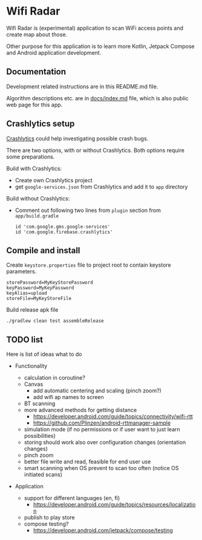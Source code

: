# Wifi Radar

Wifi Radar is (experimental) application to scan WiFi access points and create map about those.

Other purpose for this application is to learn more Kotlin, Jetpack Compose and Android application development.

## Documentation

Development related instructions are in this README.md file.

Algorithm descriptions etc. are in [docs/index.md](docs/index.md) file, which is also public web page for this app.

## Crashlytics setup

[Crashlytics](https://firebase.google.com/products/crashlytics) could help investigating possible crash bugs.

There are two options, with or without Crashlytics. Both options require some preparations.

Build with Crashlytics:
- Create own Crashlytics project
- get `google-services.json` from Crashlytics and add it to `app` directory

Build without Crashlytics:
- Comment out following two lines from `plugin` section from `app/build.gradle`

      id 'com.google.gms.google-services'
      id 'com.google.firebase.crashlytics'

## Compile and install

Create `keystore.properties` file to project root to contain keystore parameters.

    storePassword=MyKeyStorePassword
    keyPassword=MyKeyPassword
    keyAlias=upload
    storeFile=MyKeyStoreFile


Build release apk file

    ./gradlew clean test assembleRelease



## TODO list

Here is list of ideas what to do

- Functionality
  - calculation in coroutine?
  - Canvas
    - add automatic centering and scaling (pinch zoom?)
    - add wifi ap names to screen
  - BT scanning
  - more advanced methods for getting distance
    - https://developer.android.com/guide/topics/connectivity/wifi-rtt
    - https://github.com/Plinzen/android-rttmanager-sample
  - simulation mode (if no permissions or if user want to just learn possibilities)
  - storing should work also over configuration changes (orientation changes)
  - pinch zoom
  - better file write and read, feasible for end user use
  - smart scanning when OS prevent to scan too often (notice OS initiated scans)

- Application
  - support for different languages (en, fi)
    - https://developer.android.com/guide/topics/resources/localization
  - publish to play store
  - compose testing?
    - https://developer.android.com/jetpack/compose/testing
